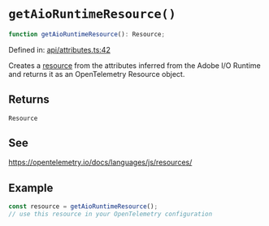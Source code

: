 # `getAioRuntimeResource()`

```ts
function getAioRuntimeResource(): Resource;
```

Defined in: [api/attributes.ts:42](https://github.com/adobe/aio-lib-telemetry/blob/ff54ba0c9f0266286f4859c4aab049b808a70c73/source/api/attributes.ts#L42)

Creates a [resource](https://open-telemetry.github.io/opentelemetry-js/interfaces/_opentelemetry_sdk-node.resources.Resource.html)
from the attributes inferred from the Adobe I/O Runtime and returns it as an OpenTelemetry Resource object.

## Returns

`Resource`

## See

https://opentelemetry.io/docs/languages/js/resources/

## Example

```ts
const resource = getAioRuntimeResource();
// use this resource in your OpenTelemetry configuration
```

